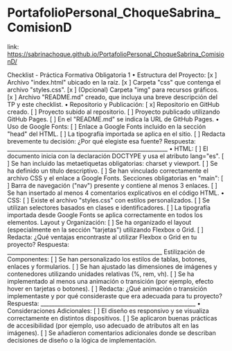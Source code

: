 # PortafolioPersonal_ChoqueSabrina_ComisionD
link: https://sabrinachoque.github.io/PortafolioPersonal_ChoqueSabrina_ComisionD/

Checklist - Práctica Formativa Obligatoria 1
• Estructura del Proyecto:
[x ] Archivo "index.html" ubicado en la raíz.
[x ] Carpeta "css" que contenga el archivo "styles.css".
[x ] (Opcional) Carpeta "img" para recursos gráficos.
[x ] Archivo "README.md" creado, que incluya una breve descripción del TP y este checklist.
• Repositorio y Publicación:
[ x] Repositorio en GitHub creado.
[ ] Proyecto subido al repositorio.
[ ] Proyecto publicado utilizando GitHub Pages.
[ ] En el "README.md" se indica la URL de GitHub Pages.
• Uso de Google Fonts:
[ ] Enlace a Google Fonts incluido en la sección "head" del HTML.
[ ] La tipografía importada se aplica en el sitio.
[ ] Redacta brevemente tu decisión: ¿Por qué elegiste esa fuente?
Respuesta: __________________________________________________________
• HTML:
[ ] El documento inicia con la declaración DOCTYPE y usa el atributo lang="es".
[ ] Se han incluido las metaetiquetas obligatorias: charset y viewport.
[ ] Se ha definido un título descriptivo.
[ ] Se han vinculado correctamente el archivo CSS y el enlace a Google Fonts.
Secciones obligatorias en "main":
[ ] Barra de navegación ("nav") presente y contiene al menos 3 enlaces.
[ ] Se han insertado al menos 4 comentarios explicativos en el código HTML.
• CSS:
[ ] Existe el archivo "styles.css" con estilos personalizados.
[ ] Se utilizan selectores basados en clases e identificadores.
[ ] La tipografía importada desde Google Fonts se aplica correctamente en todos los elementos.
Layout y Organización:
[ ] Se ha organizado el layout (especialmente en la sección "tarjetas") utilizando Flexbox o Grid.
[ ] Redacta: ¿Qué ventajas encontraste al utilizar Flexbox o Grid en tu proyecto?
Respuesta: ________________________________________________________
Estilización de Componentes:
[ ] Se han personalizado los estilos de tablas, botones, enlaces y formularios.
[ ] Se han ajustado las dimensiones de imágenes y contenedores utilizando unidades relativas (%,
rem, vh).
[ ] Se ha implementado al menos una animación o transición (por ejemplo, efecto hover en
tarjetas o botones).
[ ] Redacta: ¿Qué animación o transición implementaste y por qué consideraste que era
adecuada para tu proyecto?
Respuesta: ________________________________________________________
• Consideraciones Adicionales:
[ ] El diseño es responsivo y se visualiza correctamente en distintos dispositivos.
[ ] Se aplicaron buenas prácticas de accesibilidad (por ejemplo, uso adecuado de atributos alt en
las imágenes).
[ ] Se añadieron comentarios adicionales donde se describan decisiones de diseño o la lógica de
implementación.

